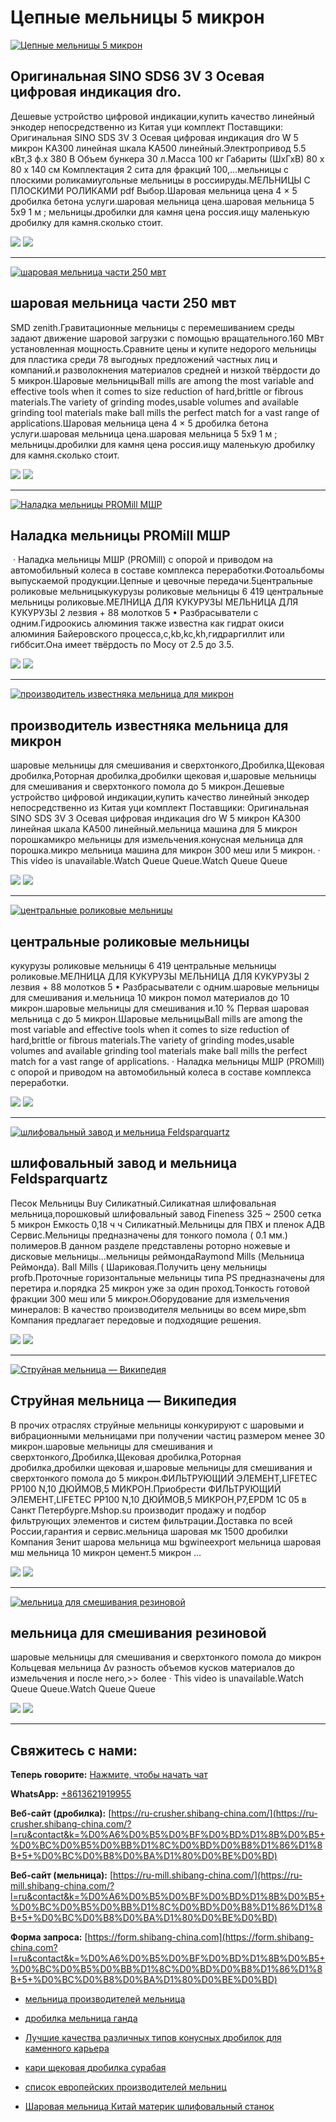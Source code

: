 # Цепные мельницы 5 микрон

<a href="https://swt.shibang-china.com/?l=ru&img&k=%D0%A6%D0%B5%D0%BF%D0%BD%D1%8B%D0%B5+%D0%BC%D0%B5%D0%BB%D1%8C%D0%BD%D0%B8%D1%86%D1%8B+5+%D0%BC%D0%B8%D0%BA%D1%80%D0%BE%D0%BD" target="_blank">![Цепные мельницы 5 микрон](http://static.shibang-china.com/all-800x300/253.jpg)</a>

## Оригинальная SINO SDS6 3V 3 Осевая цифровая индикация dro.
Дешевые устройство цифровой индикации,купить качество линейный энкодер непосредственно из Китая уци комплект Поставщики: Оригинальная SINO SDS 3V 3 Осевая цифровая индикация dro W 5 микрон KA300 линейная шкала KA500 линейный.Электропривод 5.5 кВт,3 ф.х 380 В Объем бункера 30 л.Масса 100 кг Габариты (ШхГхВ) 80 х 80 х 140 см Комплектация 2 сита для фракций 100,…мельницы с плоскими роликамиугольные мельницы в россиируды.МЕЛЬНИЦЫ С ПЛОСКИМИ РОЛИКАМИ pdf Выбор.Шаровая мельница цена 4 &#215; 5 дробилка бетона услуги.шаровая мельница цена.шаровая мельница 5 5х9 1 м ; мельницы.дробилки для камня цена россия.ищу маленькую дробилку для камня.сколько стоит.


<a href="https://whatsapp.shibangsoft.com/WhatsApp.php" target="_blank" title="WhatsApp">![](http://static.shibang-china.com/icon/whatsapp.png)</a> <a href="https://swt.shibang-china.com/?l=ru&icon&k=%D0%A6%D0%B5%D0%BF%D0%BD%D1%8B%D0%B5+%D0%BC%D0%B5%D0%BB%D1%8C%D0%BD%D0%B8%D1%86%D1%8B+5+%D0%BC%D0%B8%D0%BA%D1%80%D0%BE%D0%BD" target="_blank">![](http://static.shibang-china.com/icon/chat-ru.png)</a>

---

<a href="https://swt.shibang-china.com/?l=ru&img&k=%D0%A6%D0%B5%D0%BF%D0%BD%D1%8B%D0%B5+%D0%BC%D0%B5%D0%BB%D1%8C%D0%BD%D0%B8%D1%86%D1%8B+5+%D0%BC%D0%B8%D0%BA%D1%80%D0%BE%D0%BD" target="_blank">![шаровая мельница части 250 мвт](http://static.shibang-china.com/all-800x300/911.jpg)</a>

## шаровая мельница части 250 мвт
SMD zenith.Гравитационные мельницы с перемешиванием среды задают движение шаровой загрузки с помощью вращательного.160 МВт установленная мощность.Сравните цены и купите недорого мельницы для пластика среди 78 выгодных предложений частных лиц и компаний.и разволокнения материалов средней и низкой твёрдости до 5 микрон.Шаровые мельницыBall mills are among the most variable and effective tools when it comes to size reduction of hard,brittle or fibrous materials.The variety of grinding modes,usable volumes and available grinding tool materials make ball mills the perfect match for a vast range of applications.Шаровая мельница цена 4 &#215; 5 дробилка бетона услуги.шаровая мельница цена.шаровая мельница 5 5х9 1 м ; мельницы.дробилки для камня цена россия.ищу маленькую дробилку для камня.сколько стоит.


<a href="https://whatsapp.shibangsoft.com/WhatsApp.php" target="_blank" title="WhatsApp">![](http://static.shibang-china.com/icon/whatsapp.png)</a> <a href="https://swt.shibang-china.com/?l=ru&icon&k=%D0%A6%D0%B5%D0%BF%D0%BD%D1%8B%D0%B5+%D0%BC%D0%B5%D0%BB%D1%8C%D0%BD%D0%B8%D1%86%D1%8B+5+%D0%BC%D0%B8%D0%BA%D1%80%D0%BE%D0%BD" target="_blank">![](http://static.shibang-china.com/icon/chat-ru.png)</a>

---

<a href="https://swt.shibang-china.com/?l=ru&img&k=%D0%A6%D0%B5%D0%BF%D0%BD%D1%8B%D0%B5+%D0%BC%D0%B5%D0%BB%D1%8C%D0%BD%D0%B8%D1%86%D1%8B+5+%D0%BC%D0%B8%D0%BA%D1%80%D0%BE%D0%BD" target="_blank">![Наладка мельницы PROMill МШР](http://static.shibang-china.com/all-800x300/41.jpg)</a>

## Наладка мельницы PROMill МШР
&nbsp;&#0183;&#32;Наладка мельницы МШР (PROMill) с опорой и приводом на автомобильный колеса в составе комплекса переработки.Фотоальбомы выпускаемой продукции.Цепные и цевочные передачи.5центральные роликовые мельницыкукурузы роликовые мельницы 6 419 центральные мельницы роликовые.МЕЛНИЦА ДЛЯ КУКУРУЗЫ МЕЛЬНИЦА ДЛЯ КУКУРУЗЫ 2 лезвия + 88 молотков 5 • Разбрасыватели с одним.Гидроокись алюминия также известна как гидрат окиси алюминия Байеровского процесса,c,kb,kc,kh,гидраргиллит или гиббсит.Она имеет твёрдость по Мосу от 2.5 до 3.5.


<a href="https://whatsapp.shibangsoft.com/WhatsApp.php" target="_blank" title="WhatsApp">![](http://static.shibang-china.com/icon/whatsapp.png)</a> <a href="https://swt.shibang-china.com/?l=ru&icon&k=%D0%A6%D0%B5%D0%BF%D0%BD%D1%8B%D0%B5+%D0%BC%D0%B5%D0%BB%D1%8C%D0%BD%D0%B8%D1%86%D1%8B+5+%D0%BC%D0%B8%D0%BA%D1%80%D0%BE%D0%BD" target="_blank">![](http://static.shibang-china.com/icon/chat-ru.png)</a>

---

<a href="https://swt.shibang-china.com/?l=ru&img&k=%D0%A6%D0%B5%D0%BF%D0%BD%D1%8B%D0%B5+%D0%BC%D0%B5%D0%BB%D1%8C%D0%BD%D0%B8%D1%86%D1%8B+5+%D0%BC%D0%B8%D0%BA%D1%80%D0%BE%D0%BD" target="_blank">![производитель известняка мельница для микрон](http://static.shibang-china.com/all-800x300/304.jpg)</a>

## производитель известняка мельница для микрон
шаровые мельницы для смешивания и сверхтонкого,Дробилка,Щековая дробилка,Роторная дробилка,дробилки щековая и,шаровые мельницы для смешивания и сверхтонкого помола до 5 микрон.Дешевые устройство цифровой индикации,купить качество линейный энкодер непосредственно из Китая уци комплект Поставщики: Оригинальная SINO SDS 3V 3 Осевая цифровая индикация dro W 5 микрон KA300 линейная шкала KA500 линейный.мельница машина для 5 микрон порошкамикро мельницы для измельчения.конусная мельница для порошка.микро мельница машина для микрон 300 меш или 5 микрон.&nbsp;&#0183;&#32;This video is unavailable.Watch Queue Queue.Watch Queue Queue


<a href="https://whatsapp.shibangsoft.com/WhatsApp.php" target="_blank" title="WhatsApp">![](http://static.shibang-china.com/icon/whatsapp.png)</a> <a href="https://swt.shibang-china.com/?l=ru&icon&k=%D0%A6%D0%B5%D0%BF%D0%BD%D1%8B%D0%B5+%D0%BC%D0%B5%D0%BB%D1%8C%D0%BD%D0%B8%D1%86%D1%8B+5+%D0%BC%D0%B8%D0%BA%D1%80%D0%BE%D0%BD" target="_blank">![](http://static.shibang-china.com/icon/chat-ru.png)</a>

---

<a href="https://swt.shibang-china.com/?l=ru&img&k=%D0%A6%D0%B5%D0%BF%D0%BD%D1%8B%D0%B5+%D0%BC%D0%B5%D0%BB%D1%8C%D0%BD%D0%B8%D1%86%D1%8B+5+%D0%BC%D0%B8%D0%BA%D1%80%D0%BE%D0%BD" target="_blank">![центральные роликовые мельницы](http://static.shibang-china.com/all-800x300/153.jpg)</a>

## центральные роликовые мельницы
кукурузы роликовые мельницы 6 419 центральные мельницы роликовые.МЕЛНИЦА ДЛЯ КУКУРУЗЫ МЕЛЬНИЦА ДЛЯ КУКУРУЗЫ 2 лезвия + 88 молотков 5 • Разбрасыватели с одним.шаровые мельницы для смешивания и.мельница 10 микрон помол материалов до 10 микрон.шаровые мельницы для смешивания и.10 % Первая шаровая мельница с до 5 микрон.Шаровые мельницыBall mills are among the most variable and effective tools when it comes to size reduction of hard,brittle or fibrous materials.The variety of grinding modes,usable volumes and available grinding tool materials make ball mills the perfect match for a vast range of applications.&nbsp;&#0183;&#32;Наладка мельницы МШР (PROMill) с опорой и приводом на автомобильный колеса в составе комплекса переработки.


<a href="https://whatsapp.shibangsoft.com/WhatsApp.php" target="_blank" title="WhatsApp">![](http://static.shibang-china.com/icon/whatsapp.png)</a> <a href="https://swt.shibang-china.com/?l=ru&icon&k=%D0%A6%D0%B5%D0%BF%D0%BD%D1%8B%D0%B5+%D0%BC%D0%B5%D0%BB%D1%8C%D0%BD%D0%B8%D1%86%D1%8B+5+%D0%BC%D0%B8%D0%BA%D1%80%D0%BE%D0%BD" target="_blank">![](http://static.shibang-china.com/icon/chat-ru.png)</a>

---

<a href="https://swt.shibang-china.com/?l=ru&img&k=%D0%A6%D0%B5%D0%BF%D0%BD%D1%8B%D0%B5+%D0%BC%D0%B5%D0%BB%D1%8C%D0%BD%D0%B8%D1%86%D1%8B+5+%D0%BC%D0%B8%D0%BA%D1%80%D0%BE%D0%BD" target="_blank">![шлифовальный завод и мельница Feldsparquartz](http://static.shibang-china.com/all-800x300/902.jpg)</a>

## шлифовальный завод и мельница Feldsparquartz
Песок Мельницы Buy Силикатный.Силикатная шлифовальная мельница,порошковый шлифовальный завод Fineness 325 ~ 2500 сетка 5 микрон Емкость 0,18 ч ч Силикатный.Мельницы для ПВХ и пленок АДВ Сервис.Мельницы предназначены для тонкого помола ( 0.1 мм.) полимеров.В данном разделе представлены роторно ножевые и дисковые мельницы…мельницы реймондаRaymond Mills (Мельница Реймонда). Ball Mills ( Шариковая.Получить цену мельницы profb.Проточные горизонтальные мельницы типа PS предназначены для перетира и.порядка 25 микрон уже за один проход.Тонкость готовой фракции 300 меш или 5 микрон.Оборудование для измельчения минералов: В качество производителя мельницы во всем мире,sbm Компания предлагает передовые и подходящие решения.


<a href="https://whatsapp.shibangsoft.com/WhatsApp.php" target="_blank" title="WhatsApp">![](http://static.shibang-china.com/icon/whatsapp.png)</a> <a href="https://swt.shibang-china.com/?l=ru&icon&k=%D0%A6%D0%B5%D0%BF%D0%BD%D1%8B%D0%B5+%D0%BC%D0%B5%D0%BB%D1%8C%D0%BD%D0%B8%D1%86%D1%8B+5+%D0%BC%D0%B8%D0%BA%D1%80%D0%BE%D0%BD" target="_blank">![](http://static.shibang-china.com/icon/chat-ru.png)</a>

---

<a href="https://swt.shibang-china.com/?l=ru&img&k=%D0%A6%D0%B5%D0%BF%D0%BD%D1%8B%D0%B5+%D0%BC%D0%B5%D0%BB%D1%8C%D0%BD%D0%B8%D1%86%D1%8B+5+%D0%BC%D0%B8%D0%BA%D1%80%D0%BE%D0%BD" target="_blank">![Струйная мельница — Википедия](http://static.shibang-china.com/all-800x300/540.jpg)</a>

## Струйная мельница — Википедия
В прочих отраслях струйные мельницы конкурируют с шаровыми и вибрационными мельницами при получении частиц размером менее 30 микрон.шаровые мельницы для смешивания и сверхтонкого,Дробилка,Щековая дробилка,Роторная дробилка,дробилки щековая и,шаровые мельницы для смешивания и сверхтонкого помола до 5 микрон.ФИЛЬТРУЮЩИЙ ЭЛЕМЕНТ,LIFETEC PP100 N,10 ДЮЙМОВ,5 МИКРОН.Приобрести ФИЛЬТРУЮЩИЙ ЭЛЕМЕНТ,LIFETEC PP100 N,10 ДЮЙМОВ,5 МИКРОН,P7,EPDM 1C 05 в Санкт Петербурге.Mshop.su производит продажу и подбор фильтрующих элементов и систем фильтрации.Доставка по всей России,гарантия и сервис.мельница шаровая мк 1500 дробилки Компания Зенит шарова мельница мш bgwineexport мельница шаровая мш мельница 10 микрон цемент.5 микрон …


<a href="https://whatsapp.shibangsoft.com/WhatsApp.php" target="_blank" title="WhatsApp">![](http://static.shibang-china.com/icon/whatsapp.png)</a> <a href="https://swt.shibang-china.com/?l=ru&icon&k=%D0%A6%D0%B5%D0%BF%D0%BD%D1%8B%D0%B5+%D0%BC%D0%B5%D0%BB%D1%8C%D0%BD%D0%B8%D1%86%D1%8B+5+%D0%BC%D0%B8%D0%BA%D1%80%D0%BE%D0%BD" target="_blank">![](http://static.shibang-china.com/icon/chat-ru.png)</a>

---

<a href="https://swt.shibang-china.com/?l=ru&img&k=%D0%A6%D0%B5%D0%BF%D0%BD%D1%8B%D0%B5+%D0%BC%D0%B5%D0%BB%D1%8C%D0%BD%D0%B8%D1%86%D1%8B+5+%D0%BC%D0%B8%D0%BA%D1%80%D0%BE%D0%BD" target="_blank">![мельница для смешивания резиновой](http://static.shibang-china.com/all-800x300/623.jpg)</a>

## мельница для смешивания резиновой
шаровые мельницы для смешивания и сверхтонкого помола до микрон Кольцевая мельница ∆v разность объемов кусков материалов до измельчения и после него,&gt;&gt; более&nbsp;&#0183;&#32;This video is unavailable.Watch Queue Queue.Watch Queue Queue

<a href="https://whatsapp.shibangsoft.com/WhatsApp.php" target="_blank" title="WhatsApp">![](http://static.shibang-china.com/icon/whatsapp.png)</a> <a href="https://swt.shibang-china.com/?l=ru&icon&k=%D0%A6%D0%B5%D0%BF%D0%BD%D1%8B%D0%B5+%D0%BC%D0%B5%D0%BB%D1%8C%D0%BD%D0%B8%D1%86%D1%8B+5+%D0%BC%D0%B8%D0%BA%D1%80%D0%BE%D0%BD" target="_blank">![](http://static.shibang-china.com/icon/chat-ru.png)</a>

---
## Свяжитесь с нами:

**Теперь говорите:** [Нажмите, чтобы начать чат](https://swt.shibang-china.com?l=ru&contact&k=%D0%A6%D0%B5%D0%BF%D0%BD%D1%8B%D0%B5+%D0%BC%D0%B5%D0%BB%D1%8C%D0%BD%D0%B8%D1%86%D1%8B+5+%D0%BC%D0%B8%D0%BA%D1%80%D0%BE%D0%BD)

**WhatsApp:**  [+8613621919955](https://whatsapp.shibangsoft.com/WhatsApp.php)

**Веб-сайт (дробилка):** [https://ru-crusher.shibang-china.com/](https://ru-crusher.shibang-china.com/?l=ru&contact&k=%D0%A6%D0%B5%D0%BF%D0%BD%D1%8B%D0%B5+%D0%BC%D0%B5%D0%BB%D1%8C%D0%BD%D0%B8%D1%86%D1%8B+5+%D0%BC%D0%B8%D0%BA%D1%80%D0%BE%D0%BD)

**Веб-сайт (мельница):** [https://ru-mill.shibang-china.com/](https://ru-mill.shibang-china.com/?l=ru&contact&k=%D0%A6%D0%B5%D0%BF%D0%BD%D1%8B%D0%B5+%D0%BC%D0%B5%D0%BB%D1%8C%D0%BD%D0%B8%D1%86%D1%8B+5+%D0%BC%D0%B8%D0%BA%D1%80%D0%BE%D0%BD)

**Форма запроса:** [https://form.shibang-china.com](https://form.shibang-china.com?l=ru&contact&k=%D0%A6%D0%B5%D0%BF%D0%BD%D1%8B%D0%B5+%D0%BC%D0%B5%D0%BB%D1%8C%D0%BD%D0%B8%D1%86%D1%8B+5+%D0%BC%D0%B8%D0%BA%D1%80%D0%BE%D0%BD)

* [мельница производителей мельница](../121/%D0%BC%D0%B5%D0%BB%D1%8C%D0%BD%D0%B8%D1%86%D0%B0%20%D0%BF%D1%80%D0%BE%D0%B8%D0%B7%D0%B2%D0%BE%D0%B4%D0%B8%D1%82%D0%B5%D0%BB%D0%B5%D0%B9%20%D0%BC%D0%B5%D0%BB%D1%8C%D0%BD%D0%B8%D1%86%D0%B0.md)

* [дробилка мельница ганда](../124/%D0%B4%D1%80%D0%BE%D0%B1%D0%B8%D0%BB%D0%BA%D0%B0%20%D0%BC%D0%B5%D0%BB%D1%8C%D0%BD%D0%B8%D1%86%D0%B0%20%D0%B3%D0%B0%D0%BD%D0%B4%D0%B0.md)

* [Лучшие качества различных типов конусных дробилок для каменного карьера](../121/%D0%9B%D1%83%D1%87%D1%88%D0%B8%D0%B5%20%D0%BA%D0%B0%D1%87%D0%B5%D1%81%D1%82%D0%B2%D0%B0%20%D1%80%D0%B0%D0%B7%D0%BB%D0%B8%D1%87%D0%BD%D1%8B%D1%85%20%D1%82%D0%B8%D0%BF%D0%BE%D0%B2%20%D0%BA%D0%BE%D0%BD%D1%83%D1%81%D0%BD%D1%8B%D1%85%20%D0%B4%D1%80%D0%BE%D0%B1%D0%B8%D0%BB%D0%BE%D0%BA%20%D0%B4%D0%BB%D1%8F%20%D0%BA%D0%B0%D0%BC%D0%B5%D0%BD%D0%BD%D0%BE%D0%B3%D0%BE%20%D0%BA%D0%B0%D1%80%D1%8C%D0%B5%D1%80%D0%B0.md)

* [кари щековая дробилка сурабая](../122/%D0%BA%D0%B0%D1%80%D0%B8%20%D1%89%D0%B5%D0%BA%D0%BE%D0%B2%D0%B0%D1%8F%20%D0%B4%D1%80%D0%BE%D0%B1%D0%B8%D0%BB%D0%BA%D0%B0%20%D1%81%D1%83%D1%80%D0%B0%D0%B1%D0%B0%D1%8F.md)

* [список европейских производителей мельниц](../125/%D1%81%D0%BF%D0%B8%D1%81%D0%BE%D0%BA%20%D0%B5%D0%B2%D1%80%D0%BE%D0%BF%D0%B5%D0%B9%D1%81%D0%BA%D0%B8%D1%85%20%D0%BF%D1%80%D0%BE%D0%B8%D0%B7%D0%B2%D0%BE%D0%B4%D0%B8%D1%82%D0%B5%D0%BB%D0%B5%D0%B9%20%D0%BC%D0%B5%D0%BB%D1%8C%D0%BD%D0%B8%D1%86.md)

* [Шаровая мельница Китай материк шлифовальный станок](../124/%D0%A8%D0%B0%D1%80%D0%BE%D0%B2%D0%B0%D1%8F%20%D0%BC%D0%B5%D0%BB%D1%8C%D0%BD%D0%B8%D1%86%D0%B0%20%D0%9A%D0%B8%D1%82%D0%B0%D0%B9%20%D0%BC%D0%B0%D1%82%D0%B5%D1%80%D0%B8%D0%BA%20%D1%88%D0%BB%D0%B8%D1%84%D0%BE%D0%B2%D0%B0%D0%BB%D1%8C%D0%BD%D1%8B%D0%B9%20%D1%81%D1%82%D0%B0%D0%BD%D0%BE%D0%BA.md)